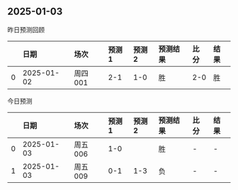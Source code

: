 

 ## 2025-01-03

昨日预测回顾

|    | 日期       | 场次    | 预测1   | 预测2   | 预测结果   | 比分   | 结果   |
|---:|:-----------|:--------|:--------|:--------|:-----------|:-------|:-------|
|  0 | 2025-01-02 | 周四001 | 2-1     | 1-0     | 胜         | 2-0    | 胜     |

今日预测

|    | 日期       | 场次    | 预测1   | 预测2   | 预测结果   | 比分   | 结果   |
|---:|:-----------|:--------|:--------|:--------|:-----------|:-------|:-------|
|  0 | 2025-01-03 | 周五006 | 1-0     |         | 胜         | -      | -      |
|  1 | 2025-01-03 | 周五009 | 0-1     | 1-3     | 负         | -      | -      |